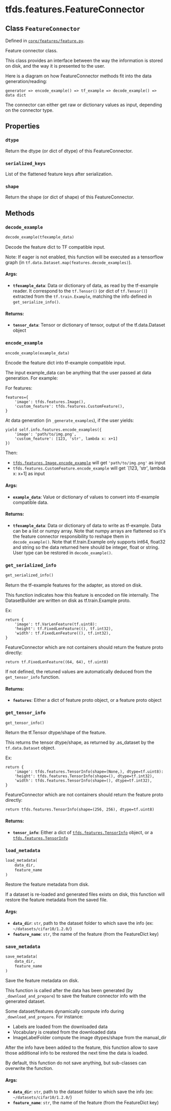 <div itemscope itemtype="http://developers.google.com/ReferenceObject">
<meta itemprop="name" content="tfds.features.FeatureConnector" />
<meta itemprop="path" content="Stable" />
<meta itemprop="property" content="dtype"/>
<meta itemprop="property" content="serialized_keys"/>
<meta itemprop="property" content="shape"/>
<meta itemprop="property" content="decode_example"/>
<meta itemprop="property" content="encode_example"/>
<meta itemprop="property" content="get_serialized_info"/>
<meta itemprop="property" content="get_tensor_info"/>
<meta itemprop="property" content="load_metadata"/>
<meta itemprop="property" content="save_metadata"/>
</div>

# tfds.features.FeatureConnector

## Class `FeatureConnector`





Defined in [`core/features/feature.py`](https://github.com/tensorflow/datasets/tree/master/tensorflow_datasets/core/features/feature.py).

Feature connector class.

This class provides an interface between the way the information is stored
on disk, and the way it is presented to the user.

Here is a diagram on how FeatureConnector methods fit into the data
generation/reading:

```
generator => encode_example() => tf_example => decode_example() => data dict
```

The connector can either get raw or dictionary values as input, depending on
the connector type.

## Properties

<h3 id="dtype"><code>dtype</code></h3>

Return the dtype (or dict of dtype) of this FeatureConnector.

<h3 id="serialized_keys"><code>serialized_keys</code></h3>

List of the flattened feature keys after serialization.

<h3 id="shape"><code>shape</code></h3>

Return the shape (or dict of shape) of this FeatureConnector.



## Methods

<h3 id="decode_example"><code>decode_example</code></h3>

``` python
decode_example(tfexample_data)
```

Decode the feature dict to TF compatible input.

Note: If eager is not enabled, this function will be executed as a
tensorflow graph (in `tf.data.Dataset.map(features.decode_examples)`).

#### Args:

* <b>`tfexample_data`</b>: Data or dictionary of data, as read by the tf-example
    reader. It correspond to the `tf.Tensor()` (or dict of `tf.Tensor()`)
    extracted from the `tf.train.Example`, matching the info defined in
    `get_serialize_info()`.


#### Returns:

* <b>`tensor_data`</b>: Tensor or dictionary of tensor, output of the tf.data.Dataset
    object

<h3 id="encode_example"><code>encode_example</code></h3>

``` python
encode_example(example_data)
```

Encode the feature dict into tf-example compatible input.

The input example_data can be anything that the user passed at data
generation. For example:

For features:

```
features={
    'image': tfds.features.Image(),
    'custom_feature': tfds.features.CustomFeature(),
}
```

At data generation (in `_generate_examples`), if the user yields:

```
yield self.info.features.encode_examples({
    'image': 'path/to/img.png',
    'custom_feature': [123, 'str', lambda x: x+1]
})
```

Then:

 * <a href="../../tfds/features/Image.md#encode_example"><code>tfds.features.Image.encode_example</code></a> will get `'path/to/img.png'` as
   input
 * `tfds.features.CustomFeature.encode_example` will get `[123, 'str',
   lambda x: x+1] as input

#### Args:

* <b>`example_data`</b>: Value or dictionary of values to convert into tf-example
    compatible data.


#### Returns:

* <b>`tfexample_data`</b>: Data or dictionary of data to write as tf-example. Data
    can be a list or numpy array.
    Note that numpy arrays are flattened so it's the feature connector
    responsibility to reshape them in `decode_example()`.
    Note that tf.train.Example only supports int64, float32 and string so
    the data returned here should be integer, float or string. User type
    can be restored in `decode_example()`.

<h3 id="get_serialized_info"><code>get_serialized_info</code></h3>

``` python
get_serialized_info()
```

Return the tf-example features for the adapter, as stored on disk.

This function indicates how this feature is encoded on file internally.
The DatasetBuilder are written on disk as tf.train.Example proto.

Ex:

```
return {
    'image': tf.VarLenFeature(tf.uint8):
    'height': tf.FixedLenFeature((), tf.int32),
    'width': tf.FixedLenFeature((), tf.int32),
}
```

FeatureConnector which are not containers should return the feature proto
directly:

```
return tf.FixedLenFeature((64, 64), tf.uint8)
```

If not defined, the retuned values are automatically deduced from the
`get_tensor_info` function.

#### Returns:

* <b>`features`</b>: Either a dict of feature proto object, or a feature proto object

<h3 id="get_tensor_info"><code>get_tensor_info</code></h3>

``` python
get_tensor_info()
```

Return the tf.Tensor dtype/shape of the feature.

This returns the tensor dtype/shape, as returned by .as_dataset by the
`tf.data.Dataset` object.

Ex:

```
return {
    'image': tfds.features.TensorInfo(shape=(None,), dtype=tf.uint8):
    'height': tfds.features.TensorInfo(shape=(), dtype=tf.int32),
    'width': tfds.features.TensorInfo(shape=(), dtype=tf.int32),
}
```

FeatureConnector which are not containers should return the feature proto
directly:

```
return tfds.features.TensorInfo(shape=(256, 256), dtype=tf.uint8)
```

#### Returns:

* <b>`tensor_info`</b>: Either a dict of <a href="../../tfds/features/TensorInfo.md"><code>tfds.features.TensorInfo</code></a> object, or a
    <a href="../../tfds/features/TensorInfo.md"><code>tfds.features.TensorInfo</code></a>

<h3 id="load_metadata"><code>load_metadata</code></h3>

``` python
load_metadata(
    data_dir,
    feature_name
)
```

Restore the feature metadata from disk.

If a dataset is re-loaded and generated files exists on disk, this function
will restore the feature metadata from the saved file.

#### Args:

* <b>`data_dir`</b>: `str`, path to the dataset folder to which save the info (ex:
    `~/datasets/cifar10/1.2.0/`)
* <b>`feature_name`</b>: `str`, the name of the feature (from the FeatureDict key)

<h3 id="save_metadata"><code>save_metadata</code></h3>

``` python
save_metadata(
    data_dir,
    feature_name
)
```

Save the feature metadata on disk.

This function is called after the data has been generated (by
`_download_and_prepare`) to save the feature connector info with the
generated dataset.

Some dataset/features dynamically compute info during
`_download_and_prepare`. For instance:

 * Labels are loaded from the downloaded data
 * Vocabulary is created from the downloaded data
 * ImageLabelFolder compute the image dtypes/shape from the manual_dir

After the info have been added to the feature, this function allow to
save those additional info to be restored the next time the data is loaded.

By default, this function do not save anything, but sub-classes can
overwrite the function.

#### Args:

* <b>`data_dir`</b>: `str`, path to the dataset folder to which save the info (ex:
    `~/datasets/cifar10/1.2.0/`)
* <b>`feature_name`</b>: `str`, the name of the feature (from the FeatureDict key)




